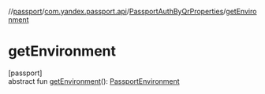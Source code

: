 //[passport](../../../index.md)/[com.yandex.passport.api](../index.md)/[PassportAuthByQrProperties](index.md)/[getEnvironment](get-environment.md)

# getEnvironment

[passport]\
abstract fun [getEnvironment](get-environment.md)(): [PassportEnvironment](../-passport-environment/index.md)
